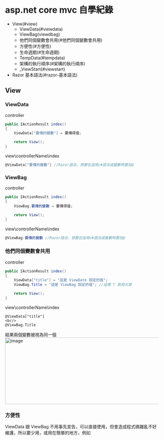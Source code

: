 # asp.net core mvc 自學紀錄
- View(#view)
  - ViewData(#viewdata)
  - ViewBag(viewdbag)
  - 他們同個變數會共用(#他們同個變數會共用)
  - 方便性(#方便性)
  - 生命週期(#生命週期)
  - TempData(#tempdata)
  - 架構的執行順序(#架構的執行順序)
  - _ViewStart(#viewstart)
- Razor 基本語法(#razor-基本語法)
## View
### ViewData
controller
```cs
public IActionResult index()
{
    ViewData["要傳的變數"] = 要傳得值;

    return View();
}
```
view\controllerName\index
```cs
@ViewData["要傳的變數"] //Razor語法，想要在這用c#語法或變數時要加@
```
### ViewBag
controller
```cs
public IActionResult index()
{
    ViewBag.要傳的變數 = 要傳得值;

    return View();
}
```
view\controllerName\index
```cs
@ViewBag.要傳的變數 //Razor語法，想要在這用c#語法或變數時要加@
```
### 他們同個變數會共用
controller
```cs
public IActionResult index()
{
    ViewData["title"] = "這是 ViewDate 設定的值";
    ViewBag.Title = "這是 ViewBag 設定的值"; //這裡 T 我用大寫

    return View();
}
```
view\controllerName\index
```cshtml
@ViewData["title"]
<br/>
@ViewBag.Title
```
結果兩個變數被視為同一個<br/>
<img width="675" height="218" alt="image" src="https://github.com/user-attachments/assets/e637c555-66a4-49a4-b7d1-dcc55a29e829" />
### 方便性
ViewData 跟 ViewBag 不用事先宣告，可以直接使用，但會造成程式碼雜亂不好維護，所以要少用，或用在簡單的地方，例如<title/><br/>
! 注意 ! ViewData 稍微嚴謹一點
```cs
public IActionResult Index()
{
    ViewData["number1"] = 10;
    int ViewDataNum = 10 + (int)ViewData["number1"]; //ViewData 比較嚴謹，要給型別

    ViewBag.number2 = 10;
    int ViewBagNum = 10 + ViewBag.number2;

    return View();
}
```
### 生命週期
兩個的生命週期只有一個 request，下一個 request 又是新的變數，例如我在另一個 view 使用 @ViewData["number1"]，雖然我有先載入 index 頁面，但另一個 view 就是另一個 request 了，所以另一個 view 印不出 ViewData["number1"] 的值
###TempData
用起來跟 ViewData 差不多
```cs
public IActionResult index()
{
    TempData["Temp"] = "這是 Temp 設定的值";

    return View();
}
```
他預設的生命週期是使用過一次才會消失，例如我在另一個 view 使用 @TempData["Temp"]，然後先載入 index 頁面(index 的 view 沒有印 TempData)，在載入另一個 view，TempData就出來了，但我重新整理後又不見了，因為 TempData 使用過一次就會消失，除非再載入 index 一次<br/>
先去 Home 再去 Privacy<br/>
<img width="807" height="277" alt="image" src="https://github.com/user-attachments/assets/f23d1b81-129b-4bed-a222-1d92fd2615ce" /><br/>
重新整理<br/>
<img width="781" height="297" alt="image" src="https://github.com/user-attachments/assets/ba460bd9-00f1-43ba-b1b9-4c2a4ced5c3c" /><br/>
但只要加上 TempData.Keep() 就能讓他再存在一次
```cs
public IActionResult Privacy()
{
    TempData.Keep("Temp");

    return View();
}
```
先去 Home 再去 Privacy，不管重新整理幾次他都還在，可是這時候如果我讓另一個頁面也使用 Temp，而且沒有 TempData.Keep()，他就只會出現一次，重新整理或回到 Privacy 都不會出現 Temp 了，除非回到 Home 重新設定<br/>
```cshtml
@TempData["Temp"]
```
View2 頁面<br/>
<img width="652" height="242" alt="image" src="https://github.com/user-attachments/assets/0c706422-db24-4a5f-b24a-386b032277aa" /><br/>
重新整理<br/>
<img width="778" height="320" alt="image" src="https://github.com/user-attachments/assets/74e2cdee-f6b9-4555-871b-631225377ce0" /><br/>
回到 Privacy 頁面<br/>
<img width="782" height="308" alt="image" src="https://github.com/user-attachments/assets/5993e569-8ade-484e-86bb-50e05b2aabe3" />
### 架構的執行順序
request > Controller > View > Layout(主版型)
### _ViewStart
設定主板型(版型放在View\Shared)
View\_ViewStart
```cshtml
@{
    var controller = ViewContext.RouteData.Values["controller"].ToString();

    if(controller == "Demo")
    {
        Layout = "_DemoLayout";
    }
    else
    {
        Layout = "_Layout";
    }
}
```
View\Shared\_DemoLayout
```cdhtml
<a class="navbar-brand" asp-area="" asp-controller="Home" asp-action="Index">Demo</a> //讓左上角標題變Demo
```
<img width="1346" height="371" alt="image" src="https://github.com/user-attachments/assets/8c5a974e-3fee-4b2b-9398-5852723bf9cb" /><br/>
也可以再放一個 _ViewStart 在要改版型的 controller 的 view 資料夾裡，這樣會先執行外面的 _ViewStart，再執行裡面的 _ViewStart，裡面蓋掉外面的，所以最後 Demo 的版型會以裡面的為主<br/>
<img width="213" height="524" alt="image" src="https://github.com/user-attachments/assets/c6885f5d-0f66-4fe8-b4fc-ab1b1c8abe74" /><br/>
不想用 _ViewStart，只想要某個 view 用其他版型，可以直接在 index 裡使用
View\Demo\index
```cshtml
@{
    Layout = "_DemoLayout"; //Layout = null; 代表不套版型
}

@{
    ViewData["Title"] = "Home Page";
}

<div class="text-center">
    <h1 class="display-4">Welcome</h1>
    <p>Learn about <a href="https://learn.microsoft.com/aspnet/core">building Web apps with ASP.NET Core</a>.</p>
</div>
```
## Razor 基本語法
```cshtml
@{
    string title = "在 @{ } 中可以使用 c# 語法";
    int number = 5;
}
@title : @number
```
<img width="630" height="255" alt="image" src="https://github.com/user-attachments/assets/b497172f-c4d0-48b2-be01-e15b9e2b2acc" /><br/>
if 判斷式
```cshtml
@if(number > 0)
{
    //在這邊還是寫程式碼區塊
    <div>如果今天要在這裡面顯示文字到網頁上，就寫在html標籤裡面即可</div>
    <text>如果怕破壞格式不想用html標籤，可以用text，則不會留下痕跡</text>
}
else
{
    <div>number 小於等於 0</div>
}
```
<text>沒有留下痕跡<br/>
<img width="1599" height="643" alt="image" src="https://github.com/user-attachments/assets/2c5e3c21-2139-4efb-bb7f-b2b3e30db1af" /><br/>
如果要在畫面上打小老鼠
```cshtml
<div>@@</div>//這樣會顯示一個@
```
<img width="493" height="193" alt="image" src="https://github.com/user-attachments/assets/9f25900e-1d3a-4809-af22-77a4840ffc05" /><br/>
或是
```cshtml
@{
    string 小老鼠 = "@"; //可以用中文當變數，超酷
}
<!-- 想要在@後面加文字 -->
<div>@(小老鼠)大老鼠</div>
```
<img width="537" height="230" alt="image" src="https://github.com/user-attachments/assets/fcea51af-f939-41c0-9d39-e3ac11e23815" />





